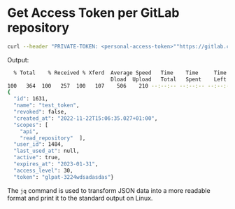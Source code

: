 # Get Access Token per GitLab repository

```bash
curl --header "PRIVATE-TOKEN: <personal-access-token>""https://gitlab.com/api/v4/projects/<project-id>/access_tokens"| jq
```

Output:

```bash
  % Total    % Received % Xferd  Average Speed   Time    Time     Time  Current
                                 Dload  Upload   Total   Spent    Left  Speed
100   364  100   257  100   107    506    210 --:--:-- --:--:-- --:--:--   725
{
  "id": 1631,
  "name": "test_token",
  "revoked": false,
  "created_at": "2022-11-22T15:06:35.027+01:00",
  "scopes": [
    "api",
    "read_repository"  ],
  "user_id": 1484,
  "last_used_at": null,
  "active": true,
  "expires_at": "2023-01-31",
  "access_level": 30,
  "token": "glpat-3224wdsadasdas"}
```

The `jq` command is used to transform JSON data into a more readable format and print it to the standard output on Linux.
